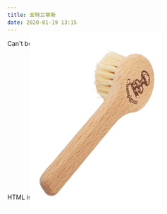 ```yaml
---
title: 亚特兰蒂斯
date: 2020-01-19 13:15
---
```


Can't believe I hafta do this..
<br>

<img style="width:400px;height:300px;transform:rotate(90deg);" src="/assets/static/mushroom_brush.png">
<br>

HTML is annoying
<br>



